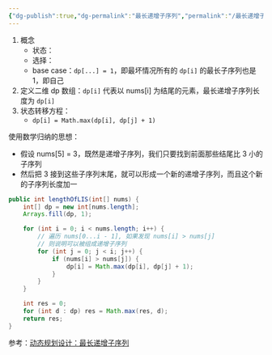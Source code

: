 ```yaml
---
{"dg-publish":true,"dg-permalink":"最长递增子序列","permalink":"/最长递增子序列/","title":"最长递增子序列","tags":["动态规划"]}
---
```



1. 概念
	- 状态：
	- 选择：
	- base case：`dp[...] = 1`，即最坏情况所有的 `dp[i]` 的最长子序列也是 1，即自己
2. 定义二维 dp 数组：`dp[i]` 代表以 nums[i] 为结尾的元素，最长递增子序列长度为 `dp[i]`
3. 状态转移方程：
	- `dp[i] = Math.max(dp[i], dp[j] + 1)`

使用数学归纳的思想：
- 假设 nums[5] = 3，既然是递增子序列，我们只要找到前面那些结尾比 3 小的子序列
- 然后把 3 接到这些子序列末尾，就可以形成一个新的递增子序列，而且这个新的子序列长度加一

```java
public int lengthOfLIS(int[] nums) {
    int[] dp = new int[nums.length];
    Arrays.fill(dp, 1);

    for (int i = 0; i < nums.length; i++) {
		// 遍历 nums[0...i - 1], 如果发现 nums[i] > nums[j]
		// 则说明可以被组成递增子序列
        for (int j = 0; j < i; j++) {
            if (nums[i] > nums[j]) {
                dp[i] = Math.max(dp[i], dp[j] + 1);
            }
        }
    }

    int res = 0;
    for (int d : dp) res = Math.max(res, d);
    return res;
}
```

参考：[动态规划设计：最长递增子序列](https://labuladong.github.io/algo/3/26/76/)